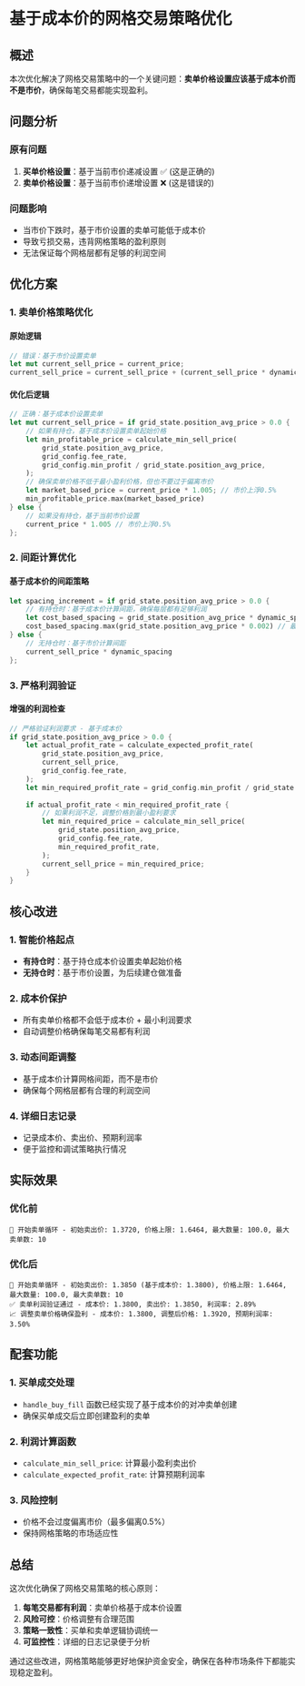 # 基于成本价的网格交易策略优化

## 概述

本次优化解决了网格交易策略中的一个关键问题：**卖单价格设置应该基于成本价而不是市价**，确保每笔交易都能实现盈利。

## 问题分析

### 原有问题
1. **买单价格设置**：基于当前市价递减设置 ✅ (这是正确的)
2. **卖单价格设置**：基于当前市价递增设置 ❌ (这是错误的)

### 问题影响
- 当市价下跌时，基于市价设置的卖单可能低于成本价
- 导致亏损交易，违背网格策略的盈利原则
- 无法保证每个网格层都有足够的利润空间

## 优化方案

### 1. 卖单价格策略优化

#### 原始逻辑
```rust
// 错误：基于市价设置卖单
let mut current_sell_price = current_price;
current_sell_price = current_sell_price + (current_sell_price * dynamic_spacing);
```

#### 优化后逻辑
```rust
// 正确：基于成本价设置卖单
let mut current_sell_price = if grid_state.position_avg_price > 0.0 {
    // 如果有持仓，基于成本价设置卖单起始价格
    let min_profitable_price = calculate_min_sell_price(
        grid_state.position_avg_price,
        grid_config.fee_rate,
        grid_config.min_profit / grid_state.position_avg_price,
    );
    // 确保卖单价格不低于最小盈利价格，但也不要过于偏离市价
    let market_based_price = current_price * 1.005; // 市价上浮0.5%
    min_profitable_price.max(market_based_price)
} else {
    // 如果没有持仓，基于当前市价设置
    current_price * 1.005 // 市价上浮0.5%
};
```

### 2. 间距计算优化

#### 基于成本价的间距策略
```rust
let spacing_increment = if grid_state.position_avg_price > 0.0 {
    // 有持仓时：基于成本价计算间距，确保每层都有足够利润
    let cost_based_spacing = grid_state.position_avg_price * dynamic_spacing;
    cost_based_spacing.max(grid_state.position_avg_price * 0.002) // 最小0.2%间距
} else {
    // 无持仓时：基于市价计算间距
    current_sell_price * dynamic_spacing
};
```

### 3. 严格利润验证

#### 增强的利润检查
```rust
// 严格验证利润要求 - 基于成本价
if grid_state.position_avg_price > 0.0 {
    let actual_profit_rate = calculate_expected_profit_rate(
        grid_state.position_avg_price,
        current_sell_price,
        grid_config.fee_rate,
    );
    let min_required_profit_rate = grid_config.min_profit / grid_state.position_avg_price;
    
    if actual_profit_rate < min_required_profit_rate {
        // 如果利润不足，调整价格到最小盈利要求
        let min_required_price = calculate_min_sell_price(
            grid_state.position_avg_price,
            grid_config.fee_rate,
            min_required_profit_rate,
        );
        current_sell_price = min_required_price;
    }
}
```

## 核心改进

### 1. 智能价格起点
- **有持仓时**：基于持仓成本价设置卖单起始价格
- **无持仓时**：基于市价设置，为后续建仓做准备

### 2. 成本价保护
- 所有卖单价格都不会低于成本价 + 最小利润要求
- 自动调整价格确保每笔交易都有利润

### 3. 动态间距调整
- 基于成本价计算网格间距，而不是市价
- 确保每个网格层都有合理的利润空间

### 4. 详细日志记录
- 记录成本价、卖出价、预期利润率
- 便于监控和调试策略执行情况

## 实际效果

### 优化前
```
🔄 开始卖单循环 - 初始卖出价: 1.3720, 价格上限: 1.6464, 最大数量: 100.0, 最大卖单数: 10
```

### 优化后
```
🔄 开始卖单循环 - 初始卖出价: 1.3850 (基于成本价: 1.3800), 价格上限: 1.6464, 最大数量: 100.0, 最大卖单数: 10
✅ 卖单利润验证通过 - 成本价: 1.3800, 卖出价: 1.3850, 利润率: 2.89%
📈 调整卖单价格确保盈利 - 成本价: 1.3800, 调整后价格: 1.3920, 预期利润率: 3.50%
```

## 配套功能

### 1. 买单成交处理
- `handle_buy_fill` 函数已经实现了基于成本价的对冲卖单创建
- 确保买单成交后立即创建盈利的卖单

### 2. 利润计算函数
- `calculate_min_sell_price`: 计算最小盈利卖出价
- `calculate_expected_profit_rate`: 计算预期利润率

### 3. 风险控制
- 价格不会过度偏离市价（最多偏离0.5%）
- 保持网格策略的市场适应性

## 总结

这次优化确保了网格交易策略的核心原则：
1. **每笔交易都有利润**：卖单价格基于成本价设置
2. **风险可控**：价格调整有合理范围
3. **策略一致性**：买单和卖单逻辑协调统一
4. **可监控性**：详细的日志记录便于分析

通过这些改进，网格策略能够更好地保护资金安全，确保在各种市场条件下都能实现稳定盈利。 